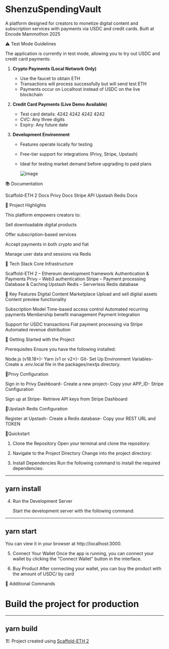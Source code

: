 # ShenzuSpendingVault


A platform designed for creators to monetize digital content and subscription services with payments via USDC and credit cards. Built at Encode Mammothon 2025

⚠️ Test Mode Guidelines

The application is currently in test mode, allowing you to try out USDC and credit card payments:
 
1. **Crypto Payments (Local Network Only)**  
   - Use the faucet to obtain ETH  
   - Transactions will process successfully but will send test ETH  
   - Payments occur on Localhost instead of USDC on the live blockchain  
 
2. **Credit Card Payments (Live Demo Available)**  
   - Test card details: 4242 4242 4242 4242  
   - CVC: Any three digits  
   - Expiry: Any future date  
 
3. **Development Environment**  
   - Features operate locally for testing  
   - Free-tier support for integrations (Privy, Stripe, Upstash)  
   - Ideal for testing market demand before upgrading to paid plans
  
     ![image](https://github.com/user-attachments/assets/83b41248-e320-4761-8eaa-1ffb31a52055)

     
📚 Documentation


Scaffold-ETH 2 Docs
Privy Docs
Stripe API
Upstash Redis Docs

🎯 Project Highlights


This platform empowers creators to:

Sell downloadable digital products

Offer subscription-based services

Accept payments in both crypto and fiat

Manage user data and sessions via Redis


🔧 Tech Stack
Core Infrastructure

Scaffold-ETH 2 – Ethereum development framework
Authentication & Payments
Privy – Web3 authentication
Stripe – Payment processing
Database & Caching
Upstash Redis – Serverless Redis database

🌟 Key Features
Digital Content Marketplace
Upload and sell digital assets
Content preview functionality

Subscription Model
Time-based access control
Automated recurring payments
Membership benefit management
Payment Integration

Support for USDC transactions
Fiat payment processing via Stripe
Automated revenue distribution


🚀 Getting Started with the Project

Prerequisites
Ensure you have the following installed:

Node.js (v18.18+)-
Yarn (v1 or v2+)-
Git-
Set Up Environment Variables-
Create a .env.local file in the packages/nextjs directory.


🌟Privy Configuration

Sign in to Privy Dashboard-
Create a new project-
Copy your APP_ID-
Stripe Configuration

Sign up at Stripe-
Retrieve API keys from Stripe Dashboard


🚀Upstash Redis Configuration

Register at Upstash-
Create a Redis database-
Copy your REST URL and TOKEN

🌟Quickstart

1. Clone the Repository
Open your terminal and clone the repository:


2. Navigate to the Project Directory
Change into the project directory:

3. Install Dependencies
Run the following command to install the required dependencies:
---
yarn install
---


4. Run the Development Server

   Start the development server with the following command:
---
yarn start
---

You can view it in your browser at http://localhost:3000.

5. Connect Your Wallet
Once the app is running, you can connect your wallet by clicking the "Connect Wallet" button in the interface.

6. Buy Product 
After connecting your wallet, you can buy the product with the amount of USDC/ by card

📝 Additional Commands

# Build the project for production
---
yarn build  
---

🏗 Project created using [Scaffold-ETH 2](https://scaffoldeth.io/)
